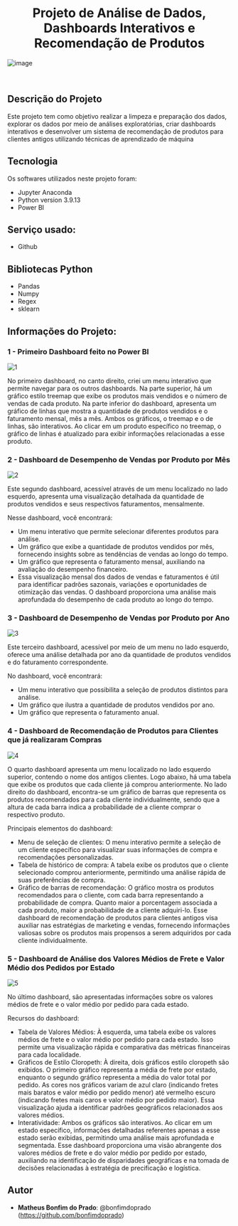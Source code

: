 ### <h1 align="center"> Projeto de Análise de Dados, Dashboards Interativos e Recomendação de Produtos </h1>





 ![image](https://github.com/bonfimdoprado/Projeto-Final/assets/119675645/a6d60248-8762-4726-990c-104b8727f33d)

<br>

## Descrição do Projeto </h1>
Este projeto tem como objetivo realizar a limpeza e preparação dos dados, explorar os dados por meio de análises exploratórias, criar dashboards interativos e desenvolver um sistema de recomendação de produtos para clientes antigos utilizando técnicas de aprendizado de máquina

## Tecnologia
Os softwares utilizados neste projeto foram:

* Jupyter Anaconda
* Python version  3.9.13
* Power BI


## Serviço usado:
* Github


## Bibliotecas Python
* Pandas
* Numpy
* Regex
* sklearn


## Informações do Projeto:

### 1 - Primeiro Dashboard feito no Power BI
![1](https://github.com/bonfimdoprado/Projeto-Final/assets/119675645/fe383eca-e231-43e2-9c15-69b15b23933a)

No primeiro dashboard, no canto direito, criei um menu interativo que permite navegar para os outros dashboards. Na parte superior, há um gráfico estilo treemap que exibe os produtos mais vendidos e o número de vendas de cada produto. Na parte inferior do dashboard, apresenta um gráfico de linhas que mostra a quantidade de produtos vendidos e o faturamento mensal, mês a mês. Ambos os gráficos, o treemap e o de linhas, são interativos. Ao clicar em um produto específico no treemap, o gráfico de linhas é atualizado para exibir informações relacionadas a esse produto.



### 2 - Dashboard de Desempenho de Vendas por Produto por Mês
![2](https://github.com/bonfimdoprado/Projeto-Final/assets/119675645/e56f8e2b-0dc1-4140-9687-e3c90c99eadc)

Este segundo dashboard, acessível através de um menu localizado no lado esquerdo, apresenta uma visualização detalhada da quantidade de produtos vendidos e seus respectivos faturamentos, mensalmente.

Nesse dashboard, você encontrará:

* Um menu interativo que permite selecionar diferentes produtos para análise.
* Um gráfico que exibe a quantidade de produtos vendidos por mês, fornecendo insights sobre as tendências de vendas ao longo do tempo.
* Um gráfico que representa o faturamento mensal, auxiliando na avaliação do desempenho financeiro.
* Essa visualização mensal dos dados de vendas e faturamentos é útil para identificar padrões sazonais, variações e oportunidades de otimização das vendas. O dashboard proporciona uma análise mais aprofundada do desempenho de cada produto ao longo do tempo.



### 3 - Dashboard de Desempenho de Vendas por Produto por Ano
![3](https://github.com/bonfimdoprado/Projeto-Final/assets/119675645/56aba318-e750-4c97-a918-8dec7e1fa227)

Este terceiro dashboard, acessível por meio de um menu no lado esquerdo, oferece uma análise detalhada por ano da quantidade de produtos vendidos e do faturamento correspondente.

No dashboard, você encontrará:

* Um menu interativo que possibilita a seleção de produtos distintos para análise.
* Um gráfico que ilustra a quantidade de produtos vendidos por ano.
* Um gráfico que representa o faturamento anual.



### 4 - Dashboard de Recomendação de Produtos para Clientes que já realizaram Compras
![4](https://github.com/bonfimdoprado/Projeto-Final/assets/119675645/2fbcb04f-f951-441e-b315-4a7fbb7c0154)

O quarto dashboard apresenta um menu localizado no lado esquerdo superior, contendo o nome dos antigos clientes. Logo abaixo, há uma tabela que exibe os produtos que cada cliente já comprou anteriormente. No lado direito do dashboard, encontra-se um gráfico de barras que representa os produtos recomendados para cada cliente individualmente, sendo que a altura de cada barra indica a probabilidade de a cliente comprar o respectivo produto.

Principais elementos do dashboard:


* Menu de seleção de clientes: O menu interativo permite a seleção de um cliente específico para visualizar suas informações de compra e recomendações personalizadas.
* Tabela de histórico de compra: A tabela exibe os produtos que o cliente selecionado comprou anteriormente, permitindo uma análise rápida de suas preferências de compra.
* Gráfico de barras de recomendação: O gráfico mostra os produtos recomendados para o cliente, com cada barra representando a probabilidade de compra. Quanto maior a porcentagem associada a cada produto, maior a probabilidade de a cliente adquiri-lo.
Esse dashboard de recomendação de produtos para clientes antigos visa auxiliar nas estratégias de marketing e vendas, fornecendo informações valiosas sobre os produtos mais propensos a serem adquiridos por cada cliente individualmente.



### 5 - Dashboard de Análise dos Valores Médios de Frete e Valor Médio dos Pedidos por Estado
![5](https://github.com/bonfimdoprado/Projeto-Final/assets/119675645/e2f7fc8b-cadd-491a-bae3-f17962e1760a)

No último dashboard, são apresentadas informações sobre os valores médios de frete e o valor médio por pedido para cada estado.

Recursos do dashboard:

* Tabela de Valores Médios: À esquerda, uma tabela exibe os valores médios de frete e o valor médio por pedido para cada estado. Isso permite uma visualização rápida e comparativa das métricas financeiras para cada localidade.
* Gráficos de Estilo Cloropeth: À direita, dois gráficos estilo cloropeth são exibidos. O primeiro gráfico representa a média de frete por estado, enquanto o segundo gráfico representa a média do valor total por pedido. As cores nos gráficos variam de azul claro (indicando fretes mais baratos e valor médio por pedido menor) até vermelho escuro (indicando fretes mais caros e valor médio por pedido maior). Essa visualização ajuda a identificar padrões geográficos relacionados aos valores médios.
* Interatividade: Ambos os gráficos são interativos. Ao clicar em um estado específico, informações detalhadas referentes apenas a esse estado serão exibidas, permitindo uma análise mais aprofundada e segmentada.
Esse dashboard proporciona uma visão abrangente dos valores médios de frete e do valor médio por pedido por estado, auxiliando na identificação de disparidades geográficas e na tomada de decisões relacionadas à estratégia de precificação e logística.


## Autor

* **Matheus Bonfim do Prado**: @bonfimdoprado (https://github.com/bonfimdoprado)






